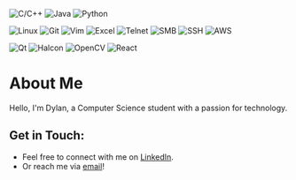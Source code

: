 ![C/C++](https://img.shields.io/badge/Language-C%2FC%2B%2B-blue?logo=cplusplus)
![Java](https://img.shields.io/badge/Language-Java-red?logo=java)
![Python](https://img.shields.io/badge/Language-Python-yellow?logo=python)

![Linux](https://img.shields.io/badge/Tools-Linux-blue?logo=linux)
![Git](https://img.shields.io/badge/Tools-Git-orange?logo=git)
![Vim](https://img.shields.io/badge/Tools-Vim-darkgreen?logo=vim)
![Excel](https://img.shields.io/badge/Tools-Excel-green?logo=microsoft-excel)
![Telnet](https://img.shields.io/badge/Tools-Telnet-gray)
![SMB](https://img.shields.io/badge/Tools-SMB-blue)
![SSH](https://img.shields.io/badge/Tools-SSH-black)
![AWS](https://img.shields.io/badge/Tools-AWS-orange?logo=amazonaws)

![Qt](https://img.shields.io/badge/Library-Qt-green?logo=qt)
![Halcon](https://img.shields.io/badge/Library-Halcon-blue)
![OpenCV](https://img.shields.io/badge/Library-OpenCV-teal?logo=opencv)
![React](https://img.shields.io/badge/Library-React-blue?logo=react)

# About Me

Hello, I'm Dylan, a Computer Science student with a passion for technology.

## Get in Touch:
- Feel free to connect with me on [LinkedIn](https://www.linkedin.com/in/dylandodds).
- Or reach me via [email](mailto:dyd2008@nyu.edu)!

<!--
- 🔭 I’m currently working on ...
- 🌱 I’m currently learning ...
- 👯 I’m looking to collaborate on ...
- 🤔 I’m looking for help with ...
- 💬 Ask me about ...
- 📫 How to reach me: ...
- 😄 Pronouns: ...
- ⚡ Fun fact: ...
-->
